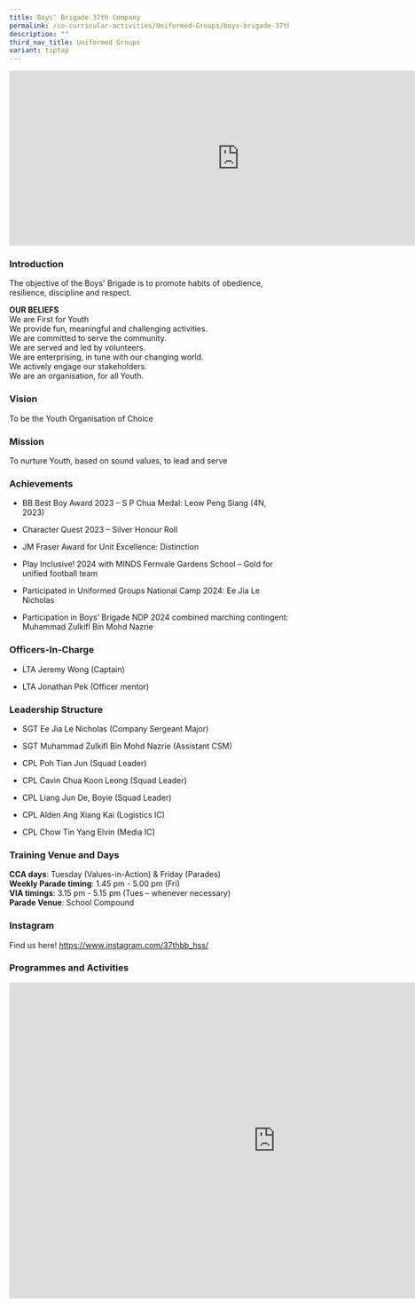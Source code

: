 ```yaml
---
title: Boys' Brigade 37th Company
permalink: /co-curricular-activities/Uniformed-Groups/boys-brigade-37th-company/
description: ""
third_nav_title: Uniformed Groups
variant: tiptap
---
```

<div class="iframe-wrapper">
<iframe height="315" width="830" allowfullscreen="true" frameborder="0" src="https://www.youtube.com/embed/rLZpVbO6qY8"></iframe>
</div>
<h3>Introduction</h3>
<p>The objective of the Boys' Brigade is to promote habits of obedience,
resilience, discipline and respect.&nbsp;</p>
<p><strong>OUR BELIEFS</strong>&nbsp;
<br>We are First for Youth
<br>We provide fun, meaningful and challenging activities.
<br>We are committed to serve the community.
<br>We are served and led by volunteers.
<br>We are enterprising, in tune with our changing world.
<br>We actively engage our stakeholders.
<br>We are an organisation, for all Youth.</p>
<h3>Vision</h3>
<p>To be the Youth Organisation of Choice</p>
<h3>Mission</h3>
<p>To nurture Youth, based on sound values, to lead and serve</p>
<h3>Achievements</h3>
<ul data-tight="true" class="tight">
<li>
<p>BB Best Boy Award 2023 – S P Chua Medal: Leow Peng Siang (4N, 2023)</p>
</li>
<li>
<p>Character Quest 2023 – Silver Honour Roll</p>
</li>
<li>
<p>JM Fraser Award for Unit Excellence: Distinction</p>
</li>
<li>
<p>Play Inclusive! 2024 with MINDS Fernvale Gardens School – Gold for unified
football team</p>
</li>
<li>
<p>Participated in Uniformed Groups National Camp 2024: Ee Jia Le Nicholas</p>
</li>
<li>
<p>Participation in Boys’ Brigade NDP 2024 combined marching contingent:
Muhammad Zulkifl Bin Mohd Nazrie</p>
<p></p>
</li>
</ul>
<h3>Officers-In-Charge</h3>
<ul data-tight="true" class="tight">
<li>
<p>LTA Jeremy Wong (Captain)</p>
</li>
<li>
<p>LTA Jonathan Pek (Officer mentor)</p>
</li>
</ul>
<h3>Leadership Structure</h3>
<ul data-tight="true" class="tight">
<li>
<p>SGT Ee Jia Le Nicholas (Company Sergeant Major)</p>
</li>
<li>
<p>SGT Muhammad Zulkifl Bin Mohd Nazrie (Assistant CSM)</p>
</li>
<li>
<p>CPL Poh Tian Jun (Squad Leader)</p>
</li>
<li>
<p>CPL Cavin Chua Koon Leong (Squad Leader)</p>
</li>
<li>
<p>CPL Liang Jun De, Boyie (Squad Leader)</p>
</li>
<li>
<p>CPL Alden Ang Xiang Kai (Logistics IC)</p>
</li>
<li>
<p>CPL Chow Tin Yang Elvin (Media IC)</p>
<p></p>
</li>
</ul>
<h3>Training Venue and Days</h3>
<p><strong>CCA days</strong>: Tuesday (Values-in-Action) &amp; Friday (Parades)
<br><strong>Weekly Parade timing</strong>: 1.45 pm - 5.00 pm (Fri)
<br><strong>VIA timings</strong>: 3.15 pm - 5.15 pm (Tues – whenever necessary)
<br><strong>Parade Venue</strong>: School Compound</p>
<h3>Instagram</h3>
<p>Find us here!&nbsp;<a href="https://www.instagram.com/37thbb_hss/" rel="noopener noreferrer nofollow" target="_blank">https://www.instagram.com/37thbb_hss/</a>
</p>
<h3>Programmes and Activities</h3>
<div class="iframe-wrapper">
<iframe height="569" width="960" allowfullscreen="true" frameborder="0" src="https://docs.google.com/presentation/d/1q_Y0y3pnuDZDTw9vCS0cN_3u7yQ_EAz_8uHf6WqqDvM/embed?start=true&amp;loop=true&amp;delayms=3000"></iframe>
</div>
<p></p>